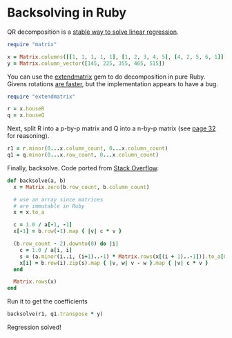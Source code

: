 # Backsolving in Ruby

QR decomposition is a [stable way to solve linear regression](https://statsmaths.github.io/stat612/lectures/lec13/lecture13.pdf).

```ruby
require "matrix"

x = Matrix.columns([[1, 1, 1, 1, 1], [1, 2, 3, 4, 5], [4, 2, 5, 6, 1]])
y = Matrix.column_vector([145, 225, 355, 465, 515])
```

You can use the [extendmatrix](https://github.com/clbustos/extendmatrix) gem to do decomposition in pure Ruby. Givens rotations [are faster](https://en.wikipedia.org/wiki/QR_decomposition#Using_Givens_rotations), but the implementation appears to have a bug.

```ruby
require "extendmatrix"

r = x.houseR
q = x.houseQ
```

Next, split R into a p-by-p matrix and Q into a n-by-p matrix (see [page 32](https://statsmaths.github.io/stat612/lectures/lec13/lecture13.pdf) for reasoning).

```ruby
r1 = r.minor(0...x.column_count, 0...x.column_count)
q1 = q.minor(0...x.row_count, 0...x.column_count)
```

Finally, backsolve. Code ported from [Stack Overflow](https://codereview.stackexchange.com/questions/110039/back-substitution-method-for-solving-linear-system).

```ruby
def backsolve(a, b)
  x = Matrix.zero(b.row_count, b.column_count)

  # use an array since matrices
  # are immutable in Ruby
  x = x.to_a

  c = 1.0 / a[-1, -1]
  x[-1] = b.row(-1).map { |v| c * v }

  (b.row_count - 2).downto(0) do |i|
    c = 1.0 / a[i, i]
    s = (a.minor(i..i, (i+1)..-1) * Matrix.rows(x[(i + 1)..-1])).to_a[0]
    x[i] = b.row(i).zip(s).map { |v, w| v - w }.map { |v| c * v }
  end

  Matrix.rows(x)
end
```

Run it to get the coefficients

```ruby
backsolve(r1, q1.transpose * y)
```

Regression solved!

